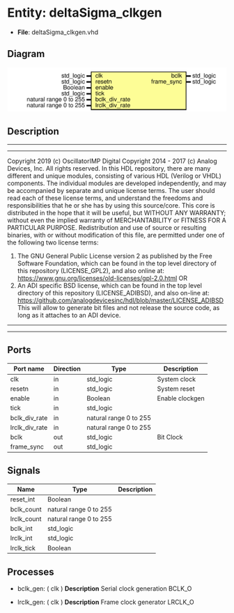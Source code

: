 # Entity: deltaSigma_clkgen

- **File**: deltaSigma_clkgen.vhd
## Diagram

![Diagram](deltaSigma_clkgen.svg "Diagram")
## Description

***************************************************************************
***************************************************************************
Copyright 2019 (c) OscillatorIMP Digital
Copyright 2014 - 2017 (c) Analog Devices, Inc. All rights reserved.
In this HDL repository, there are many different and unique modules, consisting
of various HDL (Verilog or VHDL) components. The individual modules are
developed independently, and may be accompanied by separate and unique license
terms.
The user should read each of these license terms, and understand the
freedoms and responsibilities that he or she has by using this source/core.
This core is distributed in the hope that it will be useful, but WITHOUT ANY
WARRANTY; without even the implied warranty of MERCHANTABILITY or FITNESS FOR
A PARTICULAR PURPOSE.
Redistribution and use of source or resulting binaries, with or without modification
of this file, are permitted under one of the following two license terms:
  1. The GNU General Public License version 2 as published by the
     Free Software Foundation, which can be found in the top level directory
     of this repository (LICENSE_GPL2), and also online at:
     <https://www.gnu.org/licenses/old-licenses/gpl-2.0.html>
OR
  2. An ADI specific BSD license, which can be found in the top level directory
     of this repository (LICENSE_ADIBSD), and also on-line at:
     https://github.com/analogdevicesinc/hdl/blob/master/LICENSE_ADIBSD
     This will allow to generate bit files and not release the source code,
     as long as it attaches to an ADI device.
***************************************************************************
***************************************************************************
## Ports

| Port name      | Direction | Type                   | Description     |
| -------------- | --------- | ---------------------- | --------------- |
| clk            | in        | std_logic              | System clock    |
| resetn         | in        | std_logic              | System reset    |
| enable         | in        | Boolean                | Enable clockgen |
| tick           | in        | std_logic              |                 |
| bclk_div_rate  | in        | natural range 0 to 255 |                 |
| lrclk_div_rate | in        | natural range 0 to 255 |                 |
| bclk           | out       | std_logic              | Bit Clock       |
| frame_sync     | out       | std_logic              |                 |
## Signals

| Name        | Type                   | Description |
| ----------- | ---------------------- | ----------- |
| reset_int   | Boolean                |             |
| bclk_count  | natural range 0 to 255 |             |
| lrclk_count | natural range 0 to 255 |             |
| bclk_int    | std_logic              |             |
| lrclk_int   | std_logic              |             |
| lrclk_tick  | Boolean                |             |
## Processes
- bclk_gen: ( clk )
**Description**
Serial clock generation BCLK_O

- lrclk_gen: ( clk )
**Description**
Frame clock generator LRCLK_O

